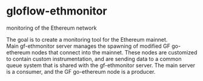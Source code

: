 # gloflow-ethmonitor
monitoring of the Ethereum network





The goal is to create a monitoring tool for the Ethereum mainnet.  
Main gf-ethmonitor server manages the spawning of modified GF go-ethereum nodes that connect into the mainnet. These nodes are customized to contain custom instrumentation, and are sending data to a common queue system that is shared with the gf-ethmonitor server. The main server is a consumer, and the GF go-ethereum node is a producer.